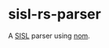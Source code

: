 # sisl-rs-parser

A [SISL](https://oakdoor.io/wp-content/uploads/2021/02/OAK-20-0301-D_C-SISL-RFC.pdf) parser using [nom](https://github.com/Geal/nom).
